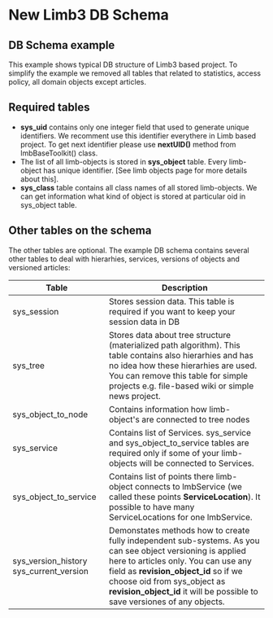 # New Limb3 DB Schema
## DB Schema example
This example shows typical DB structure of Limb3 based project. To simplify the example we removed all tables that related to statistics, access policy, all domain objects except articles.

## Required tables

* **sys_uid** contains only one integer field that used to generate unique identifiers. We recomment use this identifier everythere in Limb based project. To get next identifier please use **nextUID()** method from lmbBaseToolkit() class.
* The list of all limb-objects is stored in **sys_object** table. Every limb-object has unique identifier. [See limb objects page for more details about this].
* **sys_class** table contains all class names of all stored limb-objects. We can get information what kind of object is stored at particular oid in sys_object table.

## Other tables on the schema
The other tables are optional. The example DB schema contains several other tables to deal with hierarhies, services, versions of objects and versioned articles:

Table | Description
------|------------
sys_session	| Stores session data. This table is required if you want to keep your session data in DB
sys_tree | Stores data about tree structure (materialized path algorithm). This table contains also hierarhies and has no idea how these hierarhies are used. You can remove this table for simple projects e.g. file-based wiki or simple news project.
sys_object_to_node | Contains information how limb-object's are connected to tree nodes
sys_service	| Contains list of Services. sys_service and sys_object_to_service tables are required only if some of your limb-objects will be connected to Services.
sys_object_to_service	| Contains list of points there limb-object connects to lmbService (we called these points **ServiceLocation**). It possible to have many ServiceLocations for one lmbService.
sys_version_history sys_current_version	| Demonstates methods how to create fully independent sub-systems. As you can see object versioning is applied here to articles only. You can use any field as **revision_object_id** so if we choose oid from sys_object as **revision_object_id** it will be possible to save versiones of any objects.
